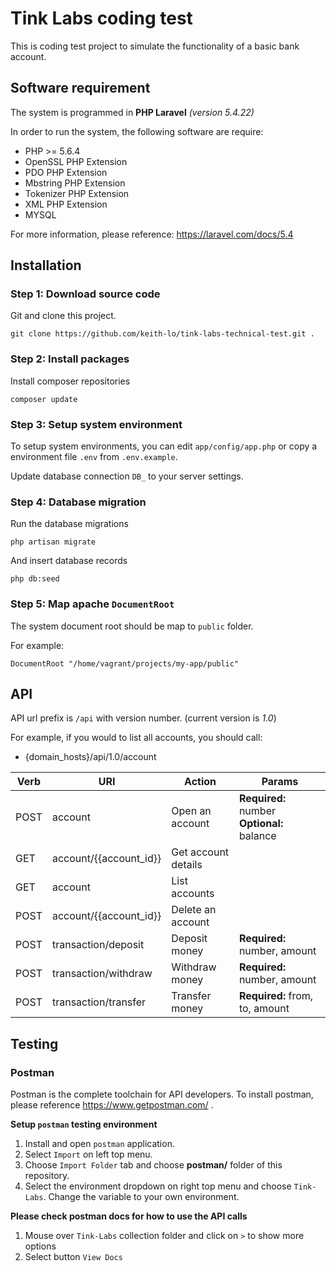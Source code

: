 # Tink Labs coding test

This is coding test project to simulate the functionality of a basic bank account.

## Software requirement

The system is programmed in **PHP Laravel** *(version 5.4.22)*

In order to run the system, the following software are require:
- PHP >= 5.6.4
- OpenSSL PHP Extension
- PDO PHP Extension
- Mbstring PHP Extension
- Tokenizer PHP Extension
- XML PHP Extension
- MYSQL

For more information, please reference:
https://laravel.com/docs/5.4

## Installation

### Step 1: Download source code

Git and clone this project.
```
git clone https://github.com/keith-lo/tink-labs-technical-test.git .
```

### Step 2: Install packages

Install composer repositories
```
composer update
```

### Step 3: Setup system environment

To setup system environments, you can edit `app/config/app.php` or copy a environment file `.env` from `.env.example`.

Update database connection `DB_` to your server settings.

### Step 4: Database migration

Run the database migrations
```
php artisan migrate
```

And insert database records
```
php db:seed
```

### Step 5: Map apache `DocumentRoot`

The system document root should be map to `public` folder.

For example:
```
DocumentRoot "/home/vagrant/projects/my-app/public"
```

## API

API url prefix is `/api` with version number. (current version is *1.0*)

For example, if you would to list all accounts, you should call:
- {domain_hosts}/api/1.0/account

| Verb | URI                    | Action              | Params                                     |
|------|------------------------|---------------------|--------------------------------------------|
| POST | account                | Open an account     | **Required:** number **Optional:** balance |
| GET  | account/{{account_id}} | Get account details |                                            |
| GET  | account                | List accounts       |                                            |
| POST | account/{{account_id}} | Delete an account   |                                            |
| POST | transaction/deposit    | Deposit money       | **Required:** number, amount               |
| POST | transaction/withdraw   | Withdraw money      | **Required:** number, amount               |
| POST | transaction/transfer   | Transfer money      | **Required:** from, to, amount             |

## Testing

### Postman
Postman is the complete toolchain for API developers. To install postman, please reference https://www.getpostman.com/ .

**Setup `postman` testing environment**

1. Install and open `postman` application.
2. Select `Import` on left top menu.
3. Choose `Import Folder` tab and choose **postman/** folder of this repository.
4. Select the environment dropdown on right top menu and choose `Tink-Labs`. Change the variable to your own environment.

**Please check postman docs for how to use the API calls**

1. Mouse over `Tink-Labs` collection folder and click on `>` to show more options
2. Select button `View Docs`
